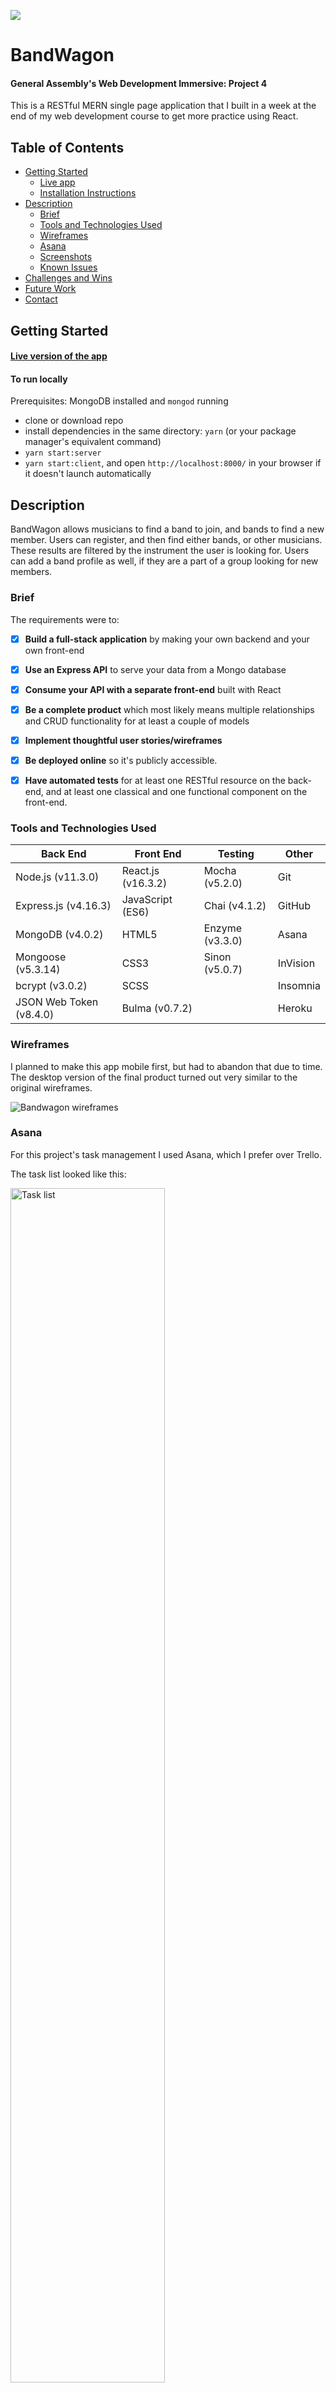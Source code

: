 ![](https://ga-dash.s3.amazonaws.com/production/assets/logo-9f88ae6c9c3871690e33280fcf557f33.png)

# BandWagon

#### General Assembly's Web Development Immersive: Project 4

This is a RESTful MERN single page application that I built in a week at the end of my web development course to get more practice using React.  


## Table of Contents
- [Getting Started](#getting-started)
  - [Live app](#live-version-of-the-app)
  - [Installation Instructions](#to-run-locally)
- [Description](#description)
  - [Brief](#brief)
  - [Tools and Technologies Used](#tools-and-technologies-used)
  - [Wireframes](#wireframes)
  - [Asana](#asana)
  - [Screenshots](#screenshots)
  - [Known Issues](#known-issues)
- [Challenges and Wins](#challenges-and-wins)
- [Future Work](#future-work)
- [Contact](#contact)


## Getting Started

#### [Live version of the app](https://wdi-bandwagon.herokuapp.com/)

#### To run locally

Prerequisites: MongoDB installed and `mongod` running

- clone or download repo
- install dependencies in the same directory: `yarn` (or your package manager's equivalent command)
- `yarn start:server`
- `yarn start:client`, and open `http://localhost:8000/` in your browser if it doesn't launch automatically


## Description

BandWagon allows musicians to find a band to join, and bands to find a new member. Users can register, and then find either bands, or other musicians. These results are filtered by the instrument the user is looking for. Users can add a band profile as well, if they are a part of a group looking for new members.


### Brief

The requirements were to:

- [x] **Build a full-stack application** by making your own backend and your own front-end
- [x] **Use an Express API** to serve your data from a Mongo database
- [x] **Consume your API with a separate front-end** built with React
- [x] **Be a complete product** which most likely means multiple relationships and CRUD functionality for at least a couple of models
- [x] **Implement thoughtful user stories/wireframes**
- [x] **Be deployed online** so it's publicly accessible.
- [x] **Have automated tests** for at least one RESTful resource on the back-end, and at least one classical and one functional component on the front-end.


### Tools and Technologies Used

| Back End             | Front End           | Testing    | Other    |
|----------------------|---------------------|------------|----------|
| Node.js (v11.3.0)    | React.js (v16.3.2)  | Mocha (v5.2.0) | Git |
| Express.js (v4.16.3) | JavaScript (ES6)    | Chai (v4.1.2)  | GitHub |
| MongoDB (v4.0.2)     | HTML5            | Enzyme (v3.3.0)  | Asana |
| Mongoose (v5.3.14)   | CSS3             | Sinon (v5.0.7)   | InVision |
| bcrypt (v3.0.2)       | SCSS             |                  | Insomnia |
| JSON Web Token (v8.4.0) | Bulma (v0.7.2)        |       | Heroku |


### Wireframes

I planned to make this app mobile first, but had to abandon that due to time. The desktop version of the final product turned out very similar to the original wireframes.

![Bandwagon wireframes](wireframes-screenshots/bandwagon-all.png)


### Asana

For this project's task management I used Asana, which I prefer over Trello.

The task list looked like this:

<img src="wireframes-screenshots/asana2.png" width="70%" alt="Task list">

Progress graph:

<img src="wireframes-screenshots/asana1.png" width="30%" alt="Progress graph">


### Screenshots

Login page:

<img src="wireframes-screenshots/login.gif" width="75%" alt="login">

Adding a new band:

<img src="wireframes-screenshots/new.gif" width="75%" alt="New band">

Search function (works in the same way on the Find a Band page):

<img src="wireframes-screenshots/find-bandmate.gif" width="75%" alt="Searching for musicians">


### Known Issues

- user profile doesn't update when navigating from another musician's profile
- edit band form is not pre-populated
- any logged in user can edit and delete a band
- no toggle button on band and user profiles (to change their looking for members/bands status)
- can't get in touch with a potential band or member
- user experience needs improvement: flash messages, on form pages particularly, would be a step in the right direction  


## Challenges and Wins

This was the biggest and most complex project so far. I was excited to put my JavaScript, React and back end skills to use, learn more along the way, and I liked the concept of the app a lot. However I struggled quite a bit to translate my ideas into programming logic, spending time that I missed as the deadline was approaching. But after some re-evaluation and guidance from my instructors I reached MVP. I think this app has a lot of potential and I would love to come back to it and improve what I didn't have time for.


## Future Work 

This app could be very feature heavy, and I have excluded a lot of nice-to-haves straight from the start. If I had more time I'd love to fix the bugs and vital features that are missing, as listed above. The layout and styling, especially on the show pages, also need some more work.

Next on the list would be:
- favourite/star system, where users could "bookmark" bands or musicians they were interested in
- search results to be location dependent (ordered by distance) with maps included on show pages


## Contact

Feel free to check out my [portfolio](http://terezakinnert.com/) with more projects, or [LinkedIn profile](https://www.linkedin.com/in/terezakinnert/).
